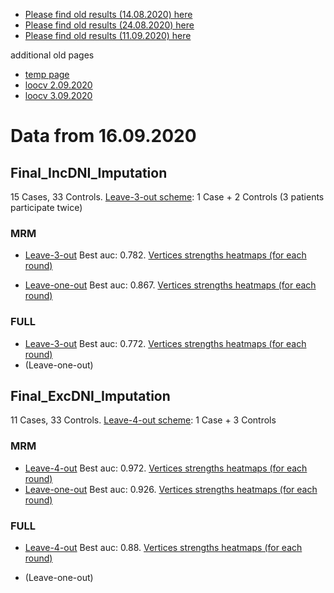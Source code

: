 * [Please find old results (14.08.2020) here](old14082020.md)
* [Please find old results (24.08.2020) here](old24082020.md)
* [Please find old results (11.09.2020) here](old11092020.md)

 additional old pages
* [temp page](temp.md)
* [loocv 2.09.2020](loocv.md)
* [loocv 3.09.2020](loocv3092020.md)

# Data from 16.09.2020

## Final_IncDNI_Imputation 
15 Cases, 33 Controls. [Leave-3-out scheme](/16092020/Final_IncDNI_Imputation_splits.png): 1 Case + 2 Controls (3 patients participate twice)
### MRM
* [Leave-3-out](/16092020/Final_IncDNI_Imputation_MRM_L3OCV.png) Best auc: 0.782. [Vertices strengths heatmaps (for each round)](/16092020/Final_IncDNI_Imputation_L3OCV_strength_heatmap.png)

* [Leave-one-out](/16092020/Final_IncDNI_Imputation_MRM_LOOCV.png) Best auc: 0.867. [Vertices strengths heatmaps (for each round)](/16092020/Final_IncDNI_Imputation_LOOCV_strength_heatmap.png)

### FULL
* [Leave-3-out](/16092020/Final_IncDNI_Imputation_full_FULL_L3OCV.png) Best auc: 0.772. [Vertices strengths heatmaps (for each round)](/16092020/Final_IncDNI_Imputation_full_L3OCV_strength_heatmap.png)
* (Leave-one-out)

## Final_ExcDNI_Imputation 
11 Cases, 33 Controls. [Leave-4-out scheme](/16092020/Final_ExcDNI_Imputation_splits.png): 1 Case + 3 Controls 
### MRM
* [Leave-4-out](/16092020/Final_ExcDNI_Imputation_MRM_L4OCV.png) Best auc: 0.972. [Vertices strengths heatmaps (for each round)](/16092020/Final_ExcDNI_Imputation_L4OCV_strength_heatmap.png)
* [Leave-one-out](/16092020/Final_ExcDNI_Imputation_MRM_LOOCV.png) Best auc: 0.926. [Vertices strengths heatmaps (for each round)](/16092020/Final_ExcDNI_Imputation_LOOCV_strength_heatmap.png)

### FULL

* [Leave-4-out](/16092020/Final_ExcDNI_Imputation_full_FULL_L4OCV.png) Best auc: 0.88. [Vertices strengths heatmaps (for each round)](/16092020/Final_ExcDNI_Imputation_full_L4OCV_strength_heatmap.png)

* (Leave-one-out)

